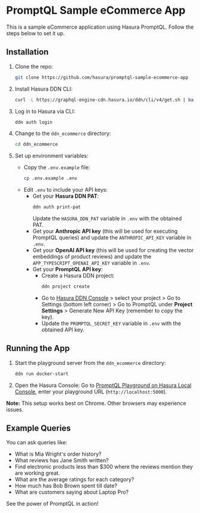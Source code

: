 # PromptQL Sample eCommerce App

This is a sample eCommerce application using Hasura PromptQL. Follow the steps below to set it up.

## Installation

1. Clone the repo:
   ```bash
   git clone https://github.com/hasura/promptql-sample-ecommerce-app
   ```

2. Install Hasura DDN CLI:
   ```bash
   curl -L https://graphql-engine-cdn.hasura.io/ddn/cli/v4/get.sh | bash
   ```

3. Log in to Hasura via CLI:
   ```bash
   ddn auth login
   ```

4. Change to the `ddn_ecommerce` directory:
   ```bash
   cd ddn_ecommerce
   ```
5. Set up environment variables:
   - Copy the `.env.example` file:
     ```bash
     cp .env.example .env
     ```
   - Edit `.env` to include your API keys:
     - Get your **Hasura DDN PAT**:
       ```bash
       ddn auth print-pat
       ```
       Update the `HASURA_DDN_PAT` variable in `.env` with the obtained PAT.
     - Get your **Anthropic API key** (this will be used for executing PromptQL queries) and update the `ANTHROPIC_API_KEY` variable in `.env`.
     - Get your **OpenAI API key** (this will be used for creating the vector embeddings of product reviews) and  update the `APP_TYPESCRIPT_OPENAI_API_KEY` variable in `.env`.
     - Get your **PromptQL API key**:
       - Create a Hasura DDN project:
         ```bash
         ddn project create
         ```
       - Go to [Hasura DDN Console](https://console.hasura.io/) > select your project > Go to Settings (bottom left corner) > Go to PromptQL under **Project Settings** > Generate New API Key (remember to copy the key).
       - Update the `PROMPTQL_SECRET_KEY` variable in `.env` with the obtained API key.

## Running the App

1. Start the playground server from the `ddn_ecommerce` directory:
   ```bash
   ddn run docker-start
   ```

2. Open the Hasura Console:
   Go to [PromptQL Playground on Hasura Local Console](https://console.hasura.io/local/chat), enter your playground URL (`http://localhost:5000`).

**Note:** This setup works best on Chrome. Other browsers may experience issues.

## Example Queries
You can ask queries like:

- What is Mia Wright's order history?
- What reviews has Jane Smith written?
- Find electronic products less than $300 where the reviews mention they are working great.
- What are the average ratings for each category?
- How much has Bob Brown spent till date?
- What are customers saying about Laptop Pro?

See the power of PromptQL in action!